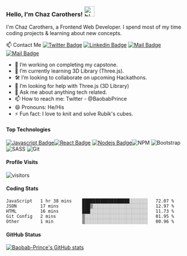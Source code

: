 ### Hello, I'm Chaz Carothers! <img src="https://user-images.githubusercontent.com/1303154/88677602-1635ba80-d120-11ea-84d8-d263ba5fc3c0.gif" width="28px" alt="hi">

I'm Chaz Carothers, a Frontend Web Developer. I spend most of my time coding projects & learning about new concepts.

:mailbox: Contact Me
[![Twitter Badge](https://img.shields.io/badge/-@BaobabPrince-1ca0f1?style=flat&labelColor=1ca0f1&logo=twitter&logoColor=white&link=https://twitter.com/BaobabPrince)](https://twitter.com/BaobabPrince) [![Linkedin Badge](https://img.shields.io/badge/-Carothers-0e76a8?style=flat&labelColor=0e76a8&logo=linkedin&logoColor=white)](https://www.linkedin.com/in/chaz-carothers-169117194/) [![Mail Badge](https://img.shields.io/badge/-@baobabprince-e84393?style=flat&labelColor=e84393&logo=instagram&logoColor=white)](https://instagram.com/baobabprince) [![Mail Badge](https://img.shields.io/badge/-chaz.carothers-c0392b?style=flat&labelColor=c0392b&logo=gmail&logoColor=white)](mailto:chaz.carothers@gmail.com)

- 🔭 I’m working on completing my capstone.
- 🌱 I’m currently learning 3D Library (Three.js).
- 🛠 I’m looking to collaborate on upcoming Hackathons.
- 🤔 I’m looking for help with Three.js (3D Library)
- 💬 Ask me about anything tech related.
- 📫 How to reach me: Twitter - @BaobabPrince
- 😄 Pronouns: He/His
- ⚡ Fun fact: I love to knit and solve Rubik's cubes.

#### Top Technologies

 [![Javascript Badge](https://img.shields.io/badge/-Javascript-F0DB4F?style=for-the-badge&labelColor=black&logo=javascript&logoColor=F0DB4F)](#)[![React Badge](https://img.shields.io/badge/-React-61DBFB?style=for-the-badge&labelColor=black&logo=react&logoColor=61DBFB)](#) [![Nodejs Badge](https://img.shields.io/badge/-Nodejs-3C873A?style=for-the-badge&labelColor=black&logo=node.js&logoColor=3C873A)](#)![NPM](https://img.shields.io/badge/NPM-%23000000.svg?style=for-the-badge&logo=npm&logoColor=white) ![Bootstrap](https://img.shields.io/badge/bootstrap-%23563D7C.svg?style=for-the-badge&logo=bootstrap&logoColor=white)![SASS](https://img.shields.io/badge/SASS-hotpink.svg?style=for-the-badge&logo=SASS&logoColor=white)	![Git](https://img.shields.io/badge/git-%23F05033.svg?style=for-the-badge&logo=git&logoColor=white)
    
#### Profile Visits

![visitors](https://visitor-badge.glitch.me/badge?page_id=Baobab-Prince.Baobab-Prince&left_color=green&right_color=red)

#### Coding Stats

<!--START_SECTION:waka-->
```text
JavaScript   1 hr 38 mins    ██████████████████░░░░░░░   72.07 % 
JSON         17 mins         ███▒░░░░░░░░░░░░░░░░░░░░░   12.97 % 
HTML         16 mins         ███░░░░░░░░░░░░░░░░░░░░░░   11.73 % 
Git Config   2 mins          ▒░░░░░░░░░░░░░░░░░░░░░░░░   01.95 % 
Other        1 min           ▒░░░░░░░░░░░░░░░░░░░░░░░░   00.96 % 
```
<!--END_SECTION:waka-->

#### GitHub Status

[![Baobab-Prince's GitHub stats](https://github-readme-stats.vercel.app/api?username=Baobab-Prince&hide=issues&theme=tokyonight)](https://github.com/Baobab-Prince/github-readme-stats)
